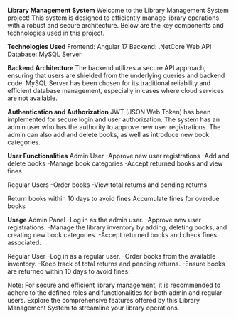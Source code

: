 ****Library Management System****
Welcome to the Library Management System project! This system is designed to efficiently manage library operations with a robust and secure architecture. Below are the key components and technologies used in this project.

**Technologies Used**
Frontend: Angular 17
Backend: .NetCore Web API
Database: MySQL Server

**Backend Architecture**
The backend utilizes a secure API approach, ensuring that users are shielded from the underlying queries and backend code. MySQL Server has been chosen for its traditional reliability and efficient database management, especially in cases where cloud services are not available.

**Authentication and Authorization**
JWT (JSON Web Token) has been implemented for secure login and user authorization. The system has an admin user who has the authority to approve new user registrations. The admin can also add and delete books, as well as introduce new book categories.

**User Functionalities**
Admin User
-Approve new user registrations
-Add and delete books
-Manage book categories
-Accept returned books and view fines

Regular Users
-Order books
-View total returns and pending returns

Return books within 10 days to avoid fines
Accumulate fines for overdue books

**Usage**
Admin Panel
-Log in as the admin user.
-Approve new user registrations.
-Manage the library inventory by adding, deleting books, and creating new book categories.
-Accept returned books and check fines associated.

Regular User
-Log in as a regular user.
-Order books from the available inventory.
-Keep track of total returns and pending returns.
-Ensure books are returned within 10 days to avoid fines.

Note:
For secure and efficient library management, it is recommended to adhere to the defined roles and functionalities for both admin and regular users. Explore the comprehensive features offered by this Library Management System to streamline your library operations.
